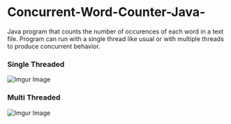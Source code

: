 # Concurrent-Word-Counter-Java-
Java program that counts the number of occurences of each word in a text file. Program can run with a single thread like usual or 
with multiple threads to produce concurrent behavior.

### Single Threaded
![Imgur Image](https://i.imgur.com/rdALxgh.png)

### Multi Threaded
![Imgur Image](https://i.imgur.com/A9bdJyv.png)
